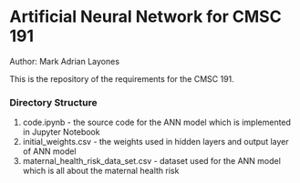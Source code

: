 # Artificial Neural Network for CMSC 191

Author: Mark Adrian Layones

This is the repository of the requirements for the CMSC 191.

### Directory Structure

1. code.ipynb - the source code for the ANN model which is implemented in Jupyter Notebook
2. initial_weights.csv - the weights used in hidden layers and output layer of ANN model
3. maternal_health_risk_data_set.csv - dataset used for the ANN model which is all about the maternal health risk
